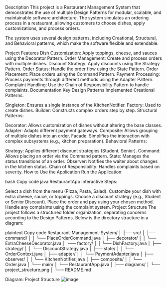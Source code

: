 Description
This project is a Restaurant Management System that demonstrates the use of multiple Design Patterns for modular, scalable, and maintainable software architecture. The system simulates an ordering process in a restaurant, allowing customers to choose dishes, apply customizations, and process orders.

The system uses several design patterns, including Creational, Structural, and Behavioral patterns, which make the software flexible and extendable.

Project Features
Dish Customization: Apply toppings, cheese, and sauces using the Decorator Pattern.
Order Management: Create and process orders with multiple dishes.
Discount Strategy: Apply discounts using the Strategy Pattern.
Order Status: Handle the order flow using the State Pattern.
Order Placement: Place orders using the Command Pattern.
Payment Processing: Process payments through different methods using the Adapter Pattern.
Complaint Handling: Use the Chain of Responsibility Pattern to handle complaints.
Documentation
Key Design Patterns Implemented
Creational Patterns:

Singleton: Ensures a single instance of the KitchenNotifier.
Factory: Used to create dishes.
Builder: Constructs complex orders step by step.
Structural Patterns:

Decorator: Allows customization of dishes without altering the base classes.
Adapter: Adapts different payment gateways.
Composite: Allows grouping of multiple dishes into an order.
Facade: Simplifies the interaction with complex subsystems (e.g., kitchen preparation).
Behavioral Patterns:

Strategy: Applies different discount strategies (Student, Senior).
Command: Allows placing an order via the Command pattern.
State: Manages the status transitions of an order.
Observer: Notifies the waiter about changes in the kitchen status.
Chain of Responsibility: Handles complaints based on severity.
How to Use the Application
Run the Application:

bash
Copy code
java RestaurantApp
Interactive Steps:

Select a dish from the menu (Pizza, Pasta, Salad).
Customize your dish with extra cheese, sauce, or toppings.
Choose a discount strategy (e.g., Student or Senior Discount).
Place the order and pay using your chosen method.
Handle any complaints using the complaint system.
Project Structure
The project follows a structured folder organization, separating concerns according to the Design Patterns. Below is the directory structure in a diagram:

plaintext
Copy code
Restaurant-Management-System/
│
├── src/
│   ├── command/
│   │   └── PlaceOrderCommand.java
│   ├── decorator/
│   │   └── ExtraCheeseDecorator.java
│   ├── factory/
│   │   └── DishFactory.java
│   ├── strategy/
│   │   └── DiscountStrategy.java
│   ├── state/
│   │   └── OrderContext.java
│   ├── adapter/
│   │   └── PaymentAdapter.java
│   ├── observer/
│   │   └── KitchenNotifier.java
│   ├── composite/
│   │   └── Order.java
│   └── main/
│       └── RestaurantApp.java
│
├── diagrams/
│   └── project_structure.png
│
└── README.md

Diagram: Project Structure
![image](https://github.com/user-attachments/assets/27e46de8-d85c-4cd4-b7b3-a3e17f6f41e4)

